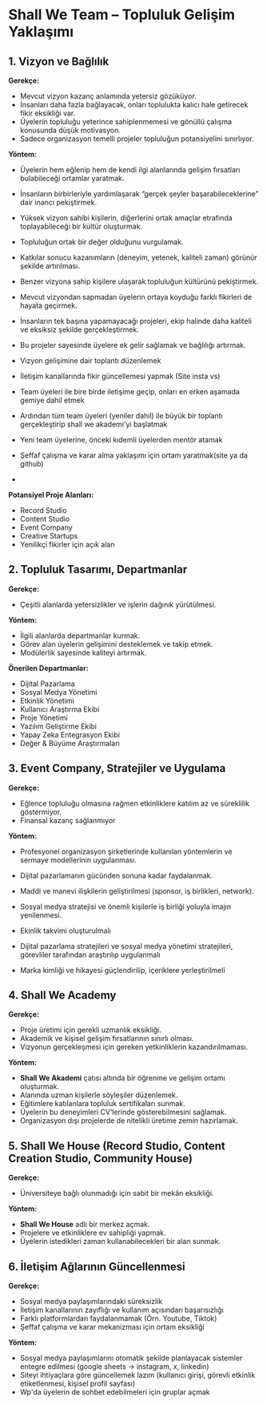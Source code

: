 # Shall We Team – Topluluk Gelişim Yaklaşımı

## 1. Vizyon ve Bağlılık

**Gerekçe:**
- Mevcut vizyon kazanç anlamında yetersiz gözüküyor.  
- İnsanları daha fazla bağlayacak, onları toplulukta kalıcı hale getirecek fikir eksikliği var.
- Üyelerin topluluğu yeterince sahiplenmemesi ve gönüllü çalışma konusunda düşük motivasyon.
- Sadece organizasyon temelli projeler topluluğun potansiyelini sınırlıyor.  

**Yöntem:**
- Üyelerin hem eğlenip hem de kendi ilgi alanlarında gelişim fırsatları bulabileceği ortamlar yaratmak.  
- İnsanların birbirleriyle yardımlaşarak “gerçek şeyler başarabileceklerine” dair inancı pekiştirmek.  
- Yüksek vizyon sahibi kişilerin, diğerlerini ortak amaçlar etrafında toplayabileceği bir kültür oluşturmak.
- Topluluğun ortak bir değer olduğunu vurgulamak.  
- Katkılar sonucu kazanımların (deneyim, yetenek, kaliteli zaman) görünür şekilde artırılması.  
- Benzer vizyona sahip kişilere ulaşarak topluluğun kültürünü pekiştirmek.
- Mevcut vizyondan sapmadan üyelerin ortaya koyduğu farklı fikirleri de hayata geçirmek.  
- İnsanların tek başına yapamayacağı projeleri, ekip halinde daha kaliteli ve eksiksiz şekilde gerçekleştirmek.  
- Bu projeler sayesinde üyelere ek gelir sağlamak ve bağlılığı artırmak.

- Vizyon gelişimine dair toplantı düzenlemek
- İletişim kanallarında fikir güncellemesi yapmak (Site insta vs)
- Team üyeleri ile bire birde iletişime geçip, onları en erken aşamada gemiye dahil etmek
- Ardından tüm team üyeleri (yeniler dahil) ile büyük bir toplantı gerçekleştirip shall we akademi'yi başlatmak
- Yeni team üyelerine, önceki kıdemli üyelerden mentör atamak
- Şeffaf çalışma ve karar alma yaklaşımı için ortam yaratmak(site ya da github)
- 

**Potansiyel Proje Alanları:**
- Record Studio  
- Content Studio  
- Event Company  
- Creative Startups  
- Yenilikçi fikirler için açık alan  

## 2. Topluluk Tasarımı, Departmanlar

**Gerekçe:**
- Çeşitli alanlarda yetersizlikler ve işlerin dağınık yürütülmesi.  

**Yöntem:**
- İlgili alanlarda departmanlar kurmak.  
- Görev alan üyelerin gelişimini desteklemek ve takip etmek.  
- Modülerlik sayesinde kaliteyi artırmak.  

**Önerilen Departmanlar:**
- Dijital Pazarlama  
- Sosyal Medya Yönetimi  
- Etkinlik Yönetimi
- Kullanıcı Araştırma Ekibi
- Proje Yönetimi
- Yazılım Geliştirme Ekibi
- Yapay Zeka Entegrasyon Ekibi
- Değer & Büyüme Araştırmaları  

## 3. Event Company, Stratejiler ve Uygulama

**Gerekçe:**
- Eğlence topluluğu olmasına rağmen etkinliklere katılım az ve süreklilik göstermiyor.
- Finansal kazanç sağlanmıyor

**Yöntem:**
- Profesyonel organizasyon şirketlerinde kullanılan yöntemlerin ve sermaye modellerinin uygulanması.  
- Dijital pazarlamanın gücünden sonuna kadar faydalanmak.  
- Maddi ve manevi ilişkilerin geliştirilmesi (sponsor, iş birlikleri, network).  
- Sosyal medya stratejisi ve önemli kişilerle iş birliği yoluyla imajın yenilenmesi.  

- Ekinlik takvimi oluşturulmalı
- Dijital pazarlama stratejileri ve sosyal medya yönetimi stratejileri, görevliler tarafından araştırılıp uygulanmalı
- Marka kimliği ve hikayesi güçlendirilip, içeriklere yerleştirilmeli

## 4. Shall We Academy

**Gerekçe:**
- Proje üretimi için gerekli uzmanlık eksikliği.  
- Akademik ve kişisel gelişim fırsatlarının sınırlı olması.  
- Vizyonun gerçekleşmesi için gereken yetkinliklerin kazandırılmaması.  

**Yöntem:**
- **Shall We Akademi** çatısı altında bir öğrenme ve gelişim ortamı oluşturmak.  
- Alanında uzman kişilerle söyleşiler düzenlemek.  
- Eğitimlere katılanlara topluluk sertifikaları sunmak.  
- Üyelerin bu deneyimleri CV’lerinde gösterebilmesini sağlamak.  
- Organizasyon dışı projelerde de nitelikli üretime zemin hazırlamak.  

## 5. Shall We House (Record Studio, Content Creation Studio, Community House)

**Gerekçe:**
- Üniversiteye bağlı olunmadığı için sabit bir mekân eksikliği.  

**Yöntem:**
- **Shall We House** adlı bir merkez açmak.  
- Projelere ve etkinliklere ev sahipliği yapmak.  
- Üyelerin istedikleri zaman kullanabilecekleri bir alan sunmak.  

## 6. İletişim Ağlarının Güncellenmesi

**Gerekçe:**
- Sosyal medya paylaşımlarındaki süreksizlik
- İletişim kanallarının zayıflığı ve kullanım açısından başarısızlığı
- Farklı platformlardan faydalanmamak (Örn. Youtube, Tiktok)
- Şeffaf çalışma ve karar mekanizması için ortam eksikliği

**Yöntem:**
- Sosyal medya paylaşımlarını otomatik şekilde planlayacak sistemler entegre edilmesi (google sheets -> instagram, x, linkedin)
- Siteyi ihtiyaçlara göre güncellemek lazım (kullanıcı girişi, görevli etkinlik etiketlenmesi, kişisel profil sayfası)
- Wp'da üyelerin de sohbet edebilmeleri için gruplar açmak
